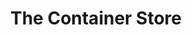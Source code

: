 ---
title: "The Container Store"
url: /oklahoma-city/the-container-store/
shop: Haushaltsartikel
---